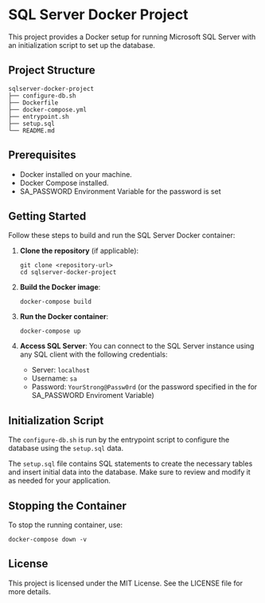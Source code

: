 # SQL Server Docker Project

This project provides a Docker setup for running Microsoft SQL Server with an initialization script to set up the database.

## Project Structure

```
sqlserver-docker-project
├── configure-db.sh
├── Dockerfile
├── docker-compose.yml
├── entrypoint.sh
├── setup.sql
└── README.md

```

## Prerequisites

- Docker installed on your machine.
- Docker Compose installed.
- SA_PASSWORD Environment Variable for the password is set

## Getting Started

Follow these steps to build and run the SQL Server Docker container:

1. **Clone the repository** (if applicable):
   ```
   git clone <repository-url>
   cd sqlserver-docker-project
   ```

2. **Build the Docker image**:
   ```
   docker-compose build
   ```

3. **Run the Docker container**:
   ```
   docker-compose up
   ```

4. **Access SQL Server**:
   You can connect to the SQL Server instance using any SQL client with the following credentials:
   - Server: `localhost`
   - Username: `sa`
   - Password: `YourStrong@Passw0rd` (or the password specified in the for SA_PASSWORD Enviroment Variable)

## Initialization Script
The `configure-db.sh` is run by the entrypoint script
to configure the database using the `setup.sql` data.

The `setup.sql` file contains SQL statements to create the necessary tables and insert initial data into the database. Make sure to review and modify it as needed for your application.

## Stopping the Container

To stop the running container, use:
```
docker-compose down -v
```

## License

This project is licensed under the MIT License. See the LICENSE file for more details.
